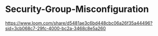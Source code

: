 # Security-Group-Misconfiguration

 https://www.loom.com/share/d5481ae3c6bd448cbc06a26f35a44496?sid=3cb068c7-29fc-4000-bc2a-3468c8e5a260
